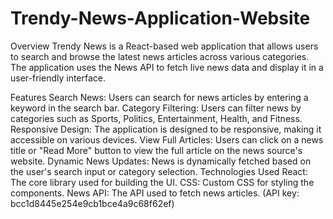 # Trendy-News-Application-Website
Overview
Trendy News is a React-based web application that allows users to search and browse the latest news articles across various categories. The application uses the News API to fetch live news data and display it in a user-friendly interface.

Features
Search News: Users can search for news articles by entering a keyword in the search bar.
Category Filtering: Users can filter news by categories such as Sports, Politics, Entertainment, Health, and Fitness.
Responsive Design: The application is designed to be responsive, making it accessible on various devices.
View Full Articles: Users can click on a news title or "Read More" button to view the full article on the news source's website.
Dynamic News Updates: News is dynamically fetched based on the user's search input or category selection.
Technologies Used
React: The core library used for building the UI.
CSS: Custom CSS for styling the components.
News API: The API used to fetch news articles. (API key: bcc1d8445e254e9cb1bce4a9c68f62ef)
